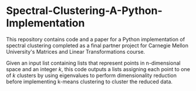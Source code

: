# Spectral-Clustering-A-Python-Implementation

This repository contains code and a paper for a Python implementation of spectral clustering completed as a final partner project for Carnegie Mellon University's Matrices and Linear Transformations course.

Given an input list containing lists that represent points in n-dimensional space and an integer *k*, this code outputs a lists assigning each point to one of *k* clusters by using eigenvalues to perform dimensionality reduction before implementing k-means clustering to cluster the reduced data.

